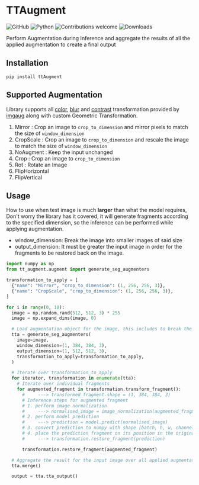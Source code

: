 # TTAugment
![GitHub](https://img.shields.io/github/license/cypherics/TTAugment)
![Python](https://img.shields.io/badge/python-v3.6+-blue.svg)
![Contributions welcome](https://img.shields.io/badge/contributions-welcome-orange.svg)
![Downloads](https://pepy.tech/badge/ttaugment)

Perform Augmentation during Inference and aggregate the results of all the applied augmentation to create a
final output

## Installation

    pip install ttAugment


## Supported Augmentation
Library supports all [color](https://imgaug.readthedocs.io/en/latest/source/api_augmenters_color.html), 
[blur](https://imgaug.readthedocs.io/en/latest/source/api_augmenters_blur.html) and [contrast](https://imgaug.readthedocs.io/en/latest/source/api_augmenters_contrast.html)
transformation provided by [imgaug](https://imgaug.readthedocs.io/en/latest/) along with custom Geometric Transformation.

1. Mirror : Crop an image to `crop_to_dimension` and mirror pixels to match the size of `window_dimension`
2. CropScale : Crop an image to `crop_to_dimension` and rescale the image to match the size of `window_dimension`
3. NoAugment : Keep the input unchanged
4. Crop : Crop an image to `crop_to_dimension`
5. Rot : Rotate an Image
6. FlipHorizontal
7. FlipVertical 

## Usage

How to use when test image is much **larger** than what the model requires, Don't worry the library has it covered,
it will generate fragments according to the specified dimension, so the inference can be performed while applying augmentation.

- window_dimension: Break the image into smaller images of said size 
- output_dimension: It must be greater the input image in order for the fragments to be restored back on the 
image.

```python
import numpy as np
from tt_augment.augment import generate_seg_augmenters

transformation_to_apply = [
  {"name": "Mirror", "crop_to_dimension": (1, 256, 256, 3)},
  {"name": "CropScale", "crop_to_dimension": (1, 256, 256, 3)},
]

for i in range(0, 10):
  image = np.random.rand(512, 512, 3) * 255
  image = np.expand_dims(image, 0)

  # Load augmentation object for the image, this includes to break the image in smaller fragments.
  tta = generate_seg_augmenters(
    image=image,
    window_dimension=(1, 384, 384, 3),
    output_dimension=(1, 512, 512, 3),
    transformation_to_apply=transformation_to_apply,
  )

  # Iterate over transformation_to_apply
  for iterator, transformation in enumerate(tta):
    # Iterate over individual fragments
    for augmented_fragment in transformation.transform_fragment():
      #     ---> transformed_fragment.shape = (1, 384, 384, 3) 
      # Inference steps for augmented fragment
      # 1. perform image normalization
      #     ---> normalised_image = image_normalization(augmented_fragment)
      # 2. perform model prediction
      #     ---> prediction = model.predict(normalised_image)
      # 3. convert prediction to numpy with shape [batch, h, w, channel]
      # 4. place the prediction fragment on its position in the original image
      #     ---> transformation.restore_fragment(prediction)

      transformation.restore_fragment(augmented_fragment)

  # Aggregate the result for the input image over all applied augmentations
  tta.merge()

  output = tta.tta_output()
```


    

